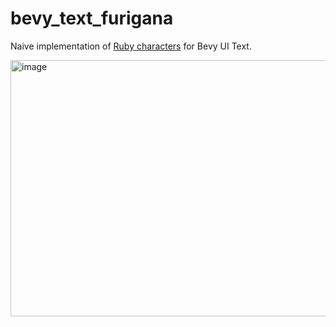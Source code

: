 # bevy_text_furigana

Naive implementation of [Ruby characters](https://en.wikipedia.org/wiki/Ruby_character) for Bevy UI Text.

<img width="640" height="410" alt="image" src="https://github.com/user-attachments/assets/34c88aa1-a2e9-4596-b63b-0157a698c619" />

